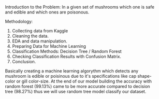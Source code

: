 Introduction to the Problem:
In a given set of mushrooms which one is safe and edible and which ones are poisonous.

Methodology:
1) Collecting data from Kaggle
2) Cleaning the data.
3) EDA and data manipulation.
4) Preparing Data for Machine Learning
5) Classification Methods: 
Decision Tree /
Random Forest                        
 6) Checking Classification Results with Confusion Matrix.
 7) Conclusion.
                         
Basically creating a machine learning algorythm which detects any mushroom is edible or poisinous due to it's specifications like cap shape-color or gill color-size. 
At the end of our model building the accuracy with random forest (99.13%) came to be more accurate compared to decision tree (98.27%) thus we will use random tree model 
classify our dataset.
